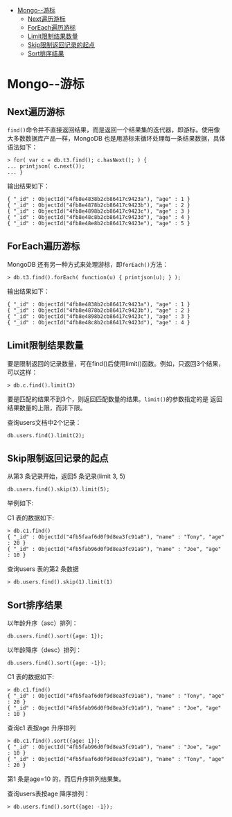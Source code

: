 * [Mongo--游标](#mongo--游标)
  * [Next遍历游标](#next遍历游标)
  * [ForEach遍历游标](#foreach遍历游标)
  * [Limit限制结果数量](#limit限制结果数量)
  * [Skip限制返回记录的起点](#skip限制返回记录的起点)
  * [Sort排序结果](#sort排序结果)



# Mongo--游标

## Next遍历游标

`find()`命令并不直接返回结果，而是返回一个结果集的迭代器，即游标。使用像大多数数据库产品一样，MongoDB 也是用游标来循环处理每一条结果数据，具体语法如下：

```
> for( var c = db.t3.find(); c.hasNext(); ) {
... printjson( c.next());
... }
```

输出结果如下：

```
{ "_id" : ObjectId("4fb8e4838b2cb86417c9423a"), "age" : 1 }
{ "_id" : ObjectId("4fb8e4878b2cb86417c9423b"), "age" : 2 }
{ "_id" : ObjectId("4fb8e4898b2cb86417c9423c"), "age" : 3 }
{ "_id" : ObjectId("4fb8e48c8b2cb86417c9423d"), "age" : 4 }
{ "_id" : ObjectId("4fb8e48e8b2cb86417c9423e"), "age" : 5 }
```

## ForEach遍历游标

MongoDB 还有另一种方式来处理游标，即`forEach()`方法：

```
> db.t3.find().forEach( function(u) { printjson(u); } );
```

输出结果如下：

```
{ "_id" : ObjectId("4fb8e4838b2cb86417c9423a"), "age" : 1 }
{ "_id" : ObjectId("4fb8e4878b2cb86417c9423b"), "age" : 2 }
{ "_id" : ObjectId("4fb8e4898b2cb86417c9423c"), "age" : 3 }
{ "_id" : ObjectId("4fb8e48c8b2cb86417c9423d"), "age" : 4 }
```

## Limit限制结果数量

要是限制返回的记录数量，可在find()后使用limit()函数。例如，只返回3个结果，可以这样：

```
> db.c.find().limit(3)
```

要是匹配的结果不到3个，则返回匹配数量的结果。`limit()`的参数指定的是 返回结果数量的上限，而非下限。

查询users文档中2个记录：

```
db.users.find().limit(2);
```

## Skip限制返回记录的起点

从第3 条记录开始，返回5 条记录(limit 3, 5)

```
db.users.find().skip(3).limit(5);
```

举例如下:

C1 表的数据如下:

```
> db.c1.find()
{ "_id" : ObjectId("4fb5faaf6d0f9d8ea3fc91a8"), "name" : "Tony", "age" : 20 }
{ "_id" : ObjectId("4fb5fab96d0f9d8ea3fc91a9"), "name" : "Joe", "age" : 10 }
```

查询users 表的第2 条数据

```
> db.users.find().skip(1).limit(1)
```

## Sort排序结果

以年龄升序（asc）排列：

```
db.users.find().sort({age: 1});
```

以年龄降序（desc）排列：

```
db.users.find().sort({age: -1});
```

C1 表的数据如下:

```
> db.c1.find()
{ "_id" : ObjectId("4fb5faaf6d0f9d8ea3fc91a8"), "name" : "Tony", "age" : 20 }
{ "_id" : ObjectId("4fb5fab96d0f9d8ea3fc91a9"), "name" : "Joe", "age" : 10 }
```

查询c1 表按age 升序排列

```
> db.c1.find().sort({age: 1});
{ "_id" : ObjectId("4fb5fab96d0f9d8ea3fc91a9"), "name" : "Joe", "age" : 10 }
{ "_id" : ObjectId("4fb5faaf6d0f9d8ea3fc91a8"), "name" : "Tony", "age" : 20 }
```

第1 条是age=10 的，而后升序排列结果集。

查询users表按age 降序排列：

```
> db.users.find().sort({age: -1});
```
